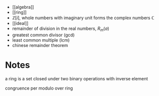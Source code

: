 
- [[algebra]]
- [[ring]]
- $\mathbb{Z}[i]$, whole numbers with imaginary unit forms the complex numbers $\mathbb{C}$
- [[ideal]]
- remainder of division in the real numbers, $R_{m}(a)$
- greatest common divisor (gcd)
- least common multiple (lcm)
- chinese remainder theorem



# Notes

a ring is a set closed under two binary operations with inverse element

congruence per modulo over ring

